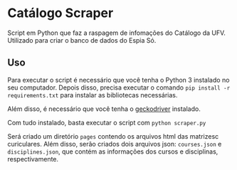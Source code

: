 # Catálogo Scraper
Script em Python que faz a raspagem de infomações do Catálogo da UFV. Utilizado para criar o banco de dados do Espia Só.

## Uso

Para executar o script é necessário que você tenha o Python 3 instalado no seu computador. Depois disso, precisa executar o comando `pip install -r requirements.txt` para instalar as bibliotecas necessárias.

Além disso, é necessário que você tenha o [geckodriver](https://github.com/mozilla/geckodriver/releases) instalado.

Com tudo instalado, basta executar o script com `python scraper.py`

Será criado um diretório `pages` contendo os arquivos html das matrizesc curiculares. Além disso, serão criados dois arquivos json: `courses.json` e `disciplines.json`, que contém as informações dos cursos e disciplinas, respectivamente.